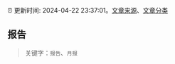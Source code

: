 :alarm_clock: 更新时间: 2024-04-22 23:37:01。[文章来源](/README.md)、[文章分类](/TAGS.md)

## 报告


> 关键字：`报告`、`月报`



